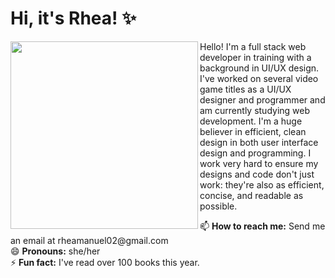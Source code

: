 
<h1 align="">Hi, it's Rhea! ✨</h1>
<!--
**rhea-manuel/rhea-manuel** is a ✨ _special_ ✨ repository because its `README.md` (this file) appears on your GitHub profile.
<!--
Here are some ideas to get you started:
- 🔭 I’m currently working on ...
- 🌱 I’m currently learning ...
- 👯 I’m looking to collaborate on ...
- 🤔 I’m looking for help with ...
- 💬 Ask me about ...
- 📫 How to reach me: ...
- 😄 Pronouns: ...
- ⚡ Fun fact: ...
-->

<p align="">
<img align='left' src = "https://i.postimg.cc/FRswxBxC/Professional.png" height=300px></p>
<p align="">
Hello! I'm a full stack web developer in training with a background in UI/UX design. I've worked on several
video game titles as a UI/UX designer and programmer and am currently studying web development. I'm
a huge believer in efficient, clean design in both user interface design and programming. I work very hard
to ensure my designs and code don't just work: they're also as efficient, concise, and readable as
possible.
</p><b></b>
📫 <b>How to reach me:</b> Send me an email at rheamanuel02@gmail.com<br>
😄 <b>Pronouns:</b> she/her<br>
⚡ <b>Fun fact:</b> I've read over 100 books this year.<br>

